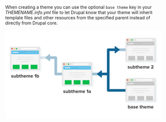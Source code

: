 When creating a theme you can use the optional `base theme` key in your _THEMENAME.info.yml_ file to let Drupal know that your theme will inherit template files and other resources from the specified parent instead of directly from Drupal core.

![](/assets/sub-theme_branching.png)

